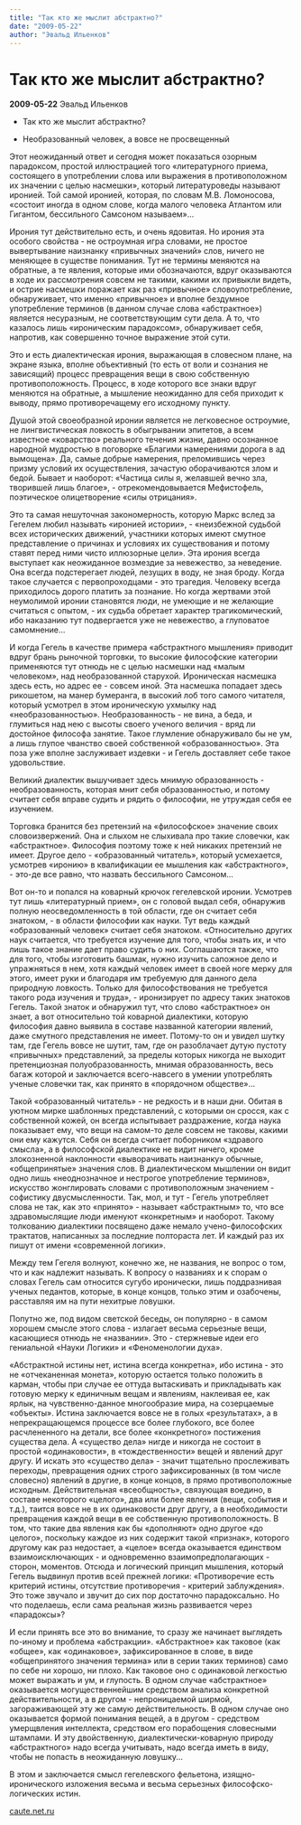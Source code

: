 ```yaml
---
title: "Так кто же мыслит абстрактно?"
date: "2009-05-22"
author: "Эвальд Ильенков"
---
```


# Так кто же мыслит абстрактно?

**2009-05-22** Эвальд Ильенков

- Так кто же мыслит абстрактно?

 - Необразованный человек, а вовсе не просвещенный

Этот неожиданный ответ и сегодня может показаться озорным парадоксом, простой иллюстрацией того «литературного приема, состоящего в употреблении слова или выражения в противоположном их значении с целью насмешки», который литературоведы называют иронией. Той самой иронией, которая, по словам М.В. Ломоносова, «состоит иногда в одном слове, когда малого человека Атлантом или Гигантом, бессильного Самсоном называем»...

Ирония тут действительно есть, и очень ядовитая. Но ирония эта особого свойства - не остроумная игра словами, не простое вывертывание наизнанку «привычных значений» слов, ничего не меняющее в существе понимания. Тут не термины меняются на обратные, а те явления, которые ими обозначаются, вдруг оказываются в ходе их рассмотрения совсем не такими, какими их привыкли видеть, и острие насмешки поражает как раз «привычное» словоупотребление, обнаруживает, что именно «привычное» и вполне бездумное употребление терминов (в данном случае слова «абстрактное») является несуразным, не соответствующим сути дела. А то, что казалось лишь «ироническим парадоксом», обнаруживает себя, напротив, как совершенно точное выражение этой сути.

Это и есть диалектическая ирония, выражающая в словесном плане, на экране языка, вполне объективный (то есть от воли и сознания не зависящий) процесс превращения вещи в свою собственную противоположность. Процесс, в ходе которого все знаки вдруг меняются на обратные, а мышление неожиданно для себя приходит к выводу, прямо противоречащему его исходному пункту.

Душой этой своеобразной иронии является не легковесное остроумие, не лингвистическая ловкость в обыгрывании эпитетов, а всем известное «коварство» реального течения жизни, давно осознанное народной мудростью в поговорке «Благими намерениями дорога в ад вымощена». Да, самые добрые намерения, преломившись через призму условий их осуществления, зачастую оборачиваются злом и бедой. Бывает и наоборот: «Частица силы я, желавшей вечно зла, творившей лишь благое», - отрекомендовывается Мефистофель, поэтическое олицетворение «силы отрицания».

Это та самая нешуточная закономерность, которую Маркс вслед за Гегелем любил называть «иронией истории», - «неизбежной судьбой всех исторических движений, участники которых имеют смутное представление о причинах и условиях их существования и потому ставят перед ними чисто иллюзорные цели». Эта ирония всегда выступает как неожиданное возмездие за невежество, за неведение. Она всегда подстерегает людей, лезущих в воду, не зная броду. Когда такое случается с первопроходцами - это трагедия. Человеку всегда приходилось дорого платить за познание. Но когда жертвами этой неумолимой иронии становятся люди, не умеющие и не желающие считаться с опытом, - их судьба обретает характер трагикомический, ибо наказанию тут подвергается уже не невежество, а глуповатое самомнение...

И когда Гегель в качестве примера «абстрактного мышления» приводит вдруг брань рыночной торговки, то высокие философские категории применяются тут отнюдь не с целью насмешки над «малым человеком», над необразованной старухой. Ироническая насмешка здесь есть, но адрес ее - совсем иной. Эта насмешка попадает здесь рикошетом, на манер бумеранга, в высокий лоб того самого читателя, который усмотрел в этом ироническую ухмылку над «необразованностью». Необразованность - не вина, а беда, и глумиться над нею с высоты своего ученого величия - вряд ли достойное философа занятие. Такое глумление обнаруживало бы не ум, а лишь глупое чванство своей собственной «образованностью». Эта поза уже вполне заслуживает издевки - и Гегель доставляет себе такое удовольствие.

Великий диалектик вышучивает здесь мнимую образованность - необразованность, которая мнит себя образованностью, и потому считает себя вправе судить и рядить о философии, не утруждая себя ее изучением.

Торговка бранится без претензий на «философское» значение своих словоизвержений. Она и слыхом не слыхивала про такие словечки, как «абстрактное». Философия поэтому тоже к ней никаких претензий не имеет. Другое дело - «образованный читатель», который усмехается, усмотрев «иронию» в квалификации ее мышления как «абстрактного», - это-де все равно, что назвать бессильного Самсоном...

Вот он-то и попался на коварный крючок гегелевской иронии. Усмотрев тут лишь «литературный прием», он с головой выдал себя, обнаружив полную неосведомленность в той области, где он считает себя знатоком, - в области философии как науки. Тут ведь каждый «образованный человек» считает себя знатоком. «Относительно других наук считается, что требуется изучение для того, чтобы знать их, и что лишь такое знание дает право судить о них. Соглашаются также, что для того, чтобы изготовить башмак, нужно изучить сапожное дело и упражняться в нем, хотя каждый человек имеет в своей ноге мерку для этого, имеет руки и благодаря им требуемую для данного дела природную ловкость. Только для философствования не требуется такого рода изучения и труда», - иронизирует по адресу таких знатоков Гегель. Такой знаток и обнаружил тут, что слово «абстрактное» он знает, а вот относительно той коварной диалектики, которую философия давно выявила в составе названной категории явлений, даже смутного представления не имеет. Потому-то он и увидел шутку там, где Гегель вовсе не шутит, там, где он разоблачает дутую пустоту «привычных» представлений, за пределы которых никогда не выходит претенциозная полуобразованность, мнимая образованность, весь багаж которой и заключается всего-навсего в умении употреблять ученые словечки так, как принято в «порядочном обществе»...

Такой «образованный читатель» - не редкость и в наши дни. Обитая в уютном мирке шаблонных представлений, с которыми он сросся, как с собственной кожей, он всегда испытывает раздражение, когда наука показывает ему, что вещи на самом-то деле совсем не таковы, какими они ему кажутся. Себя он всегда считает поборником «здравого смысла», а в философской диалектике не видит ничего, кроме злокозненной наклонности «выворачивать наизнанку» обычные, «общепринятые» значения слов. В диалектическом мышлении он видит одно лишь «неоднозначное и нестрогое употребление терминов», искусство жонглировать словами с противоположным значением - софистику двусмысленности. Так, мол, и тут - Гегель употребляет слова не так, как это «принято» - называет «абстрактным» то, что все здравомыслящие люди именуют «конкретным» и наоборот. Такому толкованию диалектики посвящено даже немало учено-философских трактатов, написанных за последние полтораста лет. И каждый раз их пишут от имени «современной логики».

Между тем Гегеля волнуют, конечно же, не названия, не вопрос о том, что и как надлежит называть. К вопросу о названиях и к спорам о словах Гегель сам относится сугубо иронически, лишь поддразнивая ученых педантов, которые, в конце концов, только этим и озабочены, расставляя им на пути нехитрые ловушки.

Попутно же, под видом светской беседы, он популярно - в самом хорошем смысле этого слова - излагает весьма серьезные вещи, касающиеся отнюдь не «названии». Это - стержневые идеи его гениальной «Науки Логики» и «Феноменологии духа».

«Абстрактной истины нет, истина всегда конкретна», ибо истина - это не «отчеканенная монета», которую остается только положить в карман, чтобы при случае ее оттуда вытаскивать и прикладывать как готовую мерку к единичным вещам и явлениям, наклеивая ее, как ярлык, на чувственно-данное многообразие мира, на созерцаемые «объекты». Истина заключается вовсе не в голых «результатах», а в непрекращающемся процессе все более глубокого, все более расчлененного на детали, все более «конкретного» постижения существа дела. А «существо дела» нигде и никогда не состоит в простой «одинаковости», в «тождественности» вещей и явлений друг другу. И искать это «существо дела» - значит тщательно прослеживать переходы, превращения одних строго зафиксированных (в том числе словесно) явлений в другие, в конце концов, в прямо противоположные исходным. Действительная «всеобщность», связующая воедино, в составе некоторого «целого», два или более явления (вещи, события и т.д.), таится вовсе не в их одинаковости друг другу, а в необходимости превращения каждой вещи в ее собственную противоположность. В том, что такие два явления как бы «дополняют» одно другое «до целого», поскольку каждое из них содержит такой «признак», которого другому как раз недостает, а «целое» всегда оказывается единством взаимоисключающих - и одновременно взаимопредполагающих - сторон, моментов. Отсюда и логический принцип мышления, который Гегель выдвинул против всей прежней логики: «Противоречие есть критерий истины, отсутствие противоречия - критерий заблуждения». Это тоже звучало и звучит до сих пор достаточно парадоксально. Но что поделаешь, если сама реальная жизнь развивается через «парадоксы»?

И если принять все это во внимание, то сразу же начинает выглядеть по-иному и проблема «абстракции». «Абстрактное» как таковое (как «общее», как «одинаковое», зафиксированное в слове, в виде «общепринятого значения термина» или в серии таких терминов) само по себе ни хорошо, ни плохо. Как таковое оно с одинаковой легкостью может выражать и ум, и глупость. В одном случае «абстрактное» оказывается могущественнейшим средством анализа конкретной действительности, а в другом - непроницаемой ширмой, загораживающей эту же самую действительность. В одном случае оно оказывается формой понимания вещей, а в другом - средством умерщвления интеллекта, средством его порабощения словесными штампами. И эту двойственную, диалектически-коварную природу «абстрактного» надо всегда учитывать, надо всегда иметь в виду, чтобы не попасть в неожиданную ловушку...

В этом и заключается смысл гегелевского фельетона, изящно-иронического изложения весьма и весьма серьезных философско-логических истин.

[caute.net.ru](http://caute.net.ru/ilyenkov/tra/denkabc.html)